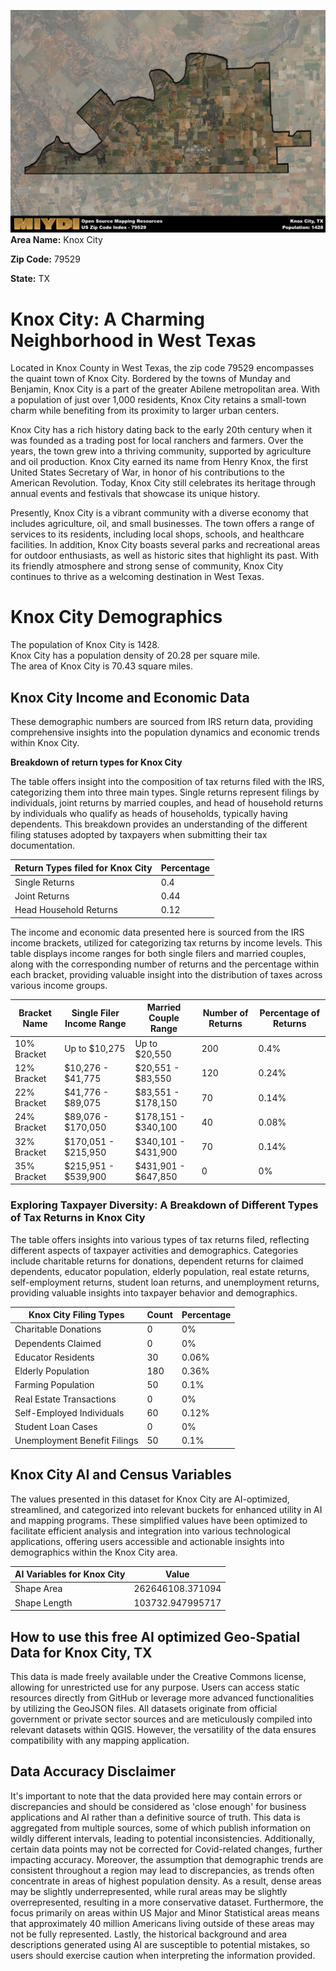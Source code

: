 ![Image Alt Text](../_images/79529.png)
**Area Name:** Knox City

**Zip Code:** 79529

**State:** TX


# Knox City: A Charming Neighborhood in West Texas

Located in Knox County in West Texas, the zip code 79529 encompasses the quaint town of Knox City. Bordered by the towns of Munday and Benjamin, Knox City is a part of the greater Abilene metropolitan area. With a population of just over 1,000 residents, Knox City retains a small-town charm while benefiting from its proximity to larger urban centers.

Knox City has a rich history dating back to the early 20th century when it was founded as a trading post for local ranchers and farmers. Over the years, the town grew into a thriving community, supported by agriculture and oil production. Knox City earned its name from Henry Knox, the first United States Secretary of War, in honor of his contributions to the American Revolution. Today, Knox City still celebrates its heritage through annual events and festivals that showcase its unique history.

Presently, Knox City is a vibrant community with a diverse economy that includes agriculture, oil, and small businesses. The town offers a range of services to its residents, including local shops, schools, and healthcare facilities. In addition, Knox City boasts several parks and recreational areas for outdoor enthusiasts, as well as historic sites that highlight its past. With its friendly atmosphere and strong sense of community, Knox City continues to thrive as a welcoming destination in West Texas.

# Knox City Demographics

The population of Knox City is 1428.  
Knox City has a population density of 20.28 per square mile.  
The area of Knox City is 70.43 square miles.  

## Knox City Income and Economic Data

These demographic numbers are sourced from IRS return data, providing comprehensive insights into the population dynamics and economic trends within Knox City.

**Breakdown of return types for Knox City**

The table offers insight into the composition of tax returns filed with the IRS, categorizing them into three main types. Single returns represent filings by individuals, joint returns by married couples, and head of household returns by individuals who qualify as heads of households, typically having dependents. This breakdown provides an understanding of the different filing statuses adopted by taxpayers when submitting their tax documentation.

| Return Types filed for Knox City                              | Percentage          |
|----------------------------------------------------------|---------------------|
| Single Returns                                            | 0.4 |
| Joint Returns                                             | 0.44 |
| Head Household Returns                                    | 0.12 |

The income and economic data presented here is sourced from the IRS income brackets, utilized for categorizing tax returns by income levels. This table displays income ranges for both single filers and married couples, along with the corresponding number of returns and the percentage within each bracket, providing valuable insight into the distribution of taxes across various income groups.

| Bracket Name       | Single Filer Income Range | Married Couple Range | Number of Returns | Percentage of Returns |
|--------------------|----------------------------|----------------------|-------------------|-----------------------|
| 10% Bracket        | Up to $10,275              | Up to $20,550        | 200 | 0.4% |
| 12% Bracket        | $10,276 - $41,775          | $20,551 - $83,550    | 120 | 0.24% |
| 22% Bracket        | $41,776 - $89,075          | $83,551 - $178,150   | 70 | 0.14% |
| 24% Bracket        | $89,076 - $170,050         | $178,151 - $340,100  | 40 | 0.08% |
| 32% Bracket        | $170,051 - $215,950        | $340,101 - $431,900  | 70 | 0.14% |
| 35% Bracket        | $215,951 - $539,900        | $431,901 - $647,850  | 0 | 0% |

### Exploring Taxpayer Diversity: A Breakdown of Different Types of Tax Returns in Knox City

The table offers insights into various types of tax returns filed, reflecting different aspects of taxpayer activities and demographics. Categories include charitable returns for donations, dependent returns for claimed dependents, educator population, elderly population, real estate returns, self-employment returns, student loan returns, and unemployment returns, providing valuable insights into taxpayer behavior and demographics.

| Knox City Filing Types                    | Count | Percentage |
|--------------------------------------|-------|------------|
| Charitable Donations                 | 0 | 0% |
| Dependents Claimed                   | 0 | 0% |
| Educator Residents                   | 30 | 0.06% |
| Elderly Population                   | 180 | 0.36% |
| Farming Population                   | 50 | 0.1% |
| Real Estate Transactions             | 0 | 0% |
| Self-Employed Individuals            | 60 | 0.12% |
| Student Loan Cases                   | 0 | 0% |
| Unemployment Benefit Filings         | 50 | 0.1% |

## Knox City AI and Census Variables

The values presented in this dataset for Knox City are AI-optimized, streamlined, and categorized into relevant buckets for enhanced utility in AI and mapping programs. These simplified values have been optimized to facilitate efficient analysis and integration into various technological applications, offering users accessible and actionable insights into demographics within the Knox City area.

| AI Variables for Knox City | Value |
|-------------|-------|
| Shape Area | 262646108.371094 |
| Shape Length | 103732.947995717 |

## How to use this free AI optimized Geo-Spatial Data for Knox City, TX

This data is made freely available under the Creative Commons license, allowing for unrestricted use for any purpose. Users can access static resources directly from GitHub or leverage more advanced functionalities by utilizing the GeoJSON files. All datasets originate from official government or private sector sources and are meticulously compiled into relevant datasets within QGIS. However, the versatility of the data ensures compatibility with any mapping application.

## Data Accuracy Disclaimer
It's important to note that the data provided here may contain errors or discrepancies and should be considered as 'close enough' for business applications and AI rather than a definitive source of truth. This data is aggregated from multiple sources, some of which publish information on wildly different intervals, leading to potential inconsistencies. Additionally, certain data points may not be corrected for Covid-related changes, further impacting accuracy. Moreover, the assumption that demographic trends are consistent throughout a region may lead to discrepancies, as trends often concentrate in areas of highest population density. As a result, dense areas may be slightly underrepresented, while rural areas may be slightly overrepresented, resulting in a more conservative dataset. Furthermore, the focus primarily on areas within US Major and Minor Statistical areas means that approximately 40 million Americans living outside of these areas may not be fully represented. Lastly, the historical background and area descriptions generated using AI are susceptible to potential mistakes, so users should exercise caution when interpreting the information provided.
